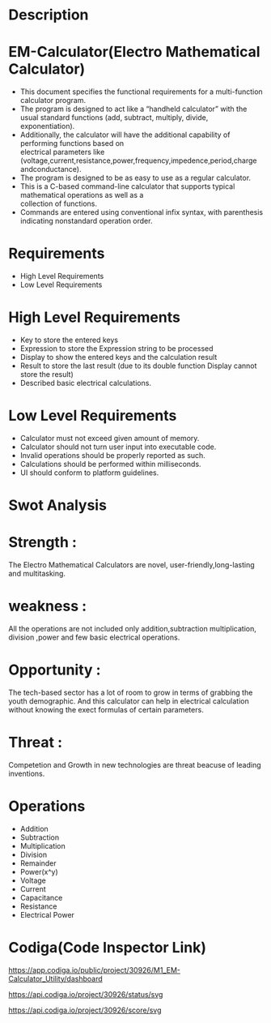 # Description
# EM-Calculator(Electro Mathematical Calculator)
* This document specifies the functional requirements for a multi-function calculator program.
* The program is designed to act like a “handheld calculator” with the usual standard functions
 (add, subtract, multiply, divide, exponentiation). 
* Additionally, the calculator will have the additional capability of performing functions based on      
  electrical parameters like (voltage,current,resistance,power,frequency,impedence,period,charge andconductance).
* The program is designed to be as easy to use as a regular calculator.
* This is a C-based command-line calculator that supports typical mathematical operations as well as a  
  collection of functions. 
* Commands are entered using conventional infix syntax, with parenthesis indicating nonstandard operation 
  order.
  
# Requirements
* High Level Requirements
* Low Level Requirements

# High Level Requirements
  * Key to store the entered keys
  * Expression to store the Expression string to be processed
  * Display to show the entered keys and the calculation result
  * Result to store the last result (due to its double function Display cannot store the result)
  * Described basic electrical calculations.

# Low Level Requirements
  * Calculator must not exceed given amount of memory.
  * Calculator should not turn user input into executable code.
  * Invalid operations should be properly reported as such.
  * Calculations should be performed within milliseconds.
  * UI should conform to platform guidelines.

# Swot Analysis
  # Strength :
  The Electro Mathematical Calculators are novel, user-friendly,long-lasting and multitasking.
  # weakness :
  All the operations are not included only addition,subtraction multiplication, division ,power and few basic electrical operations.
  # Opportunity :
  The tech-based sector has a lot of room to grow in terms of grabbing the youth demographic. And this calculator can help in electrical calculation without knowing the exect formulas of certain parameters.
  # Threat :
   Competetion and Growth in new technologies are threat beacuse of leading inventions.

   # Operations

* Addition
* Subtraction
* Multiplication
* Division
* Remainder
* Power(x^y)
* Voltage
* Current
* Capacitance
* Resistance
* Electrical Power

# Codiga(Code Inspector Link)

   https://app.codiga.io/public/project/30926/M1_EM-Calculator_Utility/dashboard

   https://api.codiga.io/project/30926/status/svg

   https://api.codiga.io/project/30926/score/svg